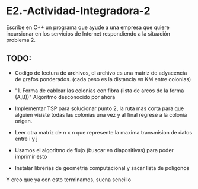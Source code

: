 # E2.-Actividad-Integradora-2
Escribe en C++ un programa que ayude a una empresa que quiere incursionar en los servicios de Internet respondiendo a la situación problema 2.

## TODO:
* Codigo de lectura de archivos, el archivo es una matriz de adyacencia de grafos ponderados. (cada peso es la distancia en KM entre colonias)

* "1. Forma de cablear las colonias con fibra (lista de arcos de la forma (A,B))" Algoritmo desconocido por ahora
  
* Implementar TSP para solucionar punto 2, la ruta mas corta para que alguien visiste todas las colonias una vez y al final regrese a la colonia origen.

* Leer otra matriz de n x n que represente la maxima transmision de datos entre i y j

* Usamos el algoritmo de flujo (buscar en diapositivas) para poder imprimir esto

* Instalar librerias de geometria computacional y sacar lista de poligonos

Y creo que ya con esto terminamos, suena sencillo

